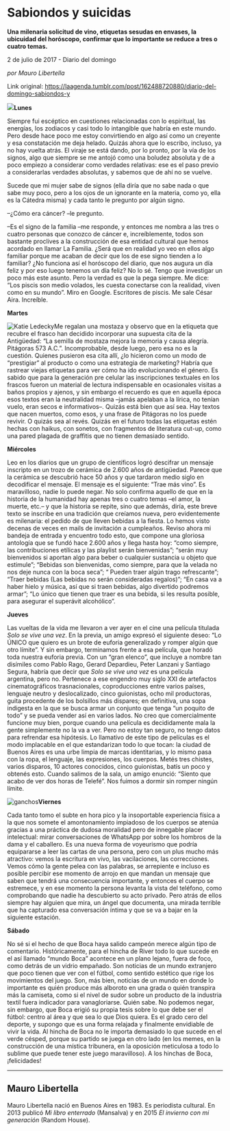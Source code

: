 # Sabiondos y suicidas

**Una milenaria solicitud de vino, etiquetas sesudas en envases, la ubicuidad del horóscopo, confirmar que lo importante se reduce a tres o cuatro temas.**

2 de julio de 2017 - Diario del domingo

_por Mauro Libertella_

Link original: https://laagenda.tumblr.com/post/162488720880/diario-del-domingo-sabiondos-y

![](https://64.media.tumblr.com/512525886370a2ce5a9010e120cd9187/tumblr_inline_pjzy2oX7OU1t6q87u_500.jpg)**Lunes**

Siempre fui escéptico en cuestiones relacionadas con lo espiritual, las energías, los zodiacos y casi todo lo intangible que habría en este mundo. Pero desde hace poco me estoy convirtiendo en algo así como un creyente y esa constatación me deja helado. Quizás ahora que lo escribo, incluso, ya no hay vuelta atrás. El viraje se está dando, por lo pronto, por la vía de los signos, algo que siempre se me antojó como una boludez absoluta y de a poco empiezo a considerar como verdades relativas: ese es el paso previo a considerarlas verdades absolutas, y sabemos que de ahí no se vuelve. 

Sucede que mi mujer sabe de signos (ella diría que no sabe nada o que sabe muy poco, pero a los ojos de un ignorante en la materia, como yo, ella es la Cátedra misma) y cada tanto le pregunto por algún signo. 

–¿Cómo era cáncer? –le pregunto. 

–Es el signo de la familia –me responde, y entonces me nombra a las tres o cuatro personas que conozco de cáncer e, increíblemente, todos son bastante proclives a la construcción de esa entidad cultural que hemos acordado en llamar La Familia. ¿Será que en realidad yo veo en ellos algo familiar porque me acaban de decir que los de ese signo tienden a lo familiar? ¿No funciona así el horóscopo del diario, que nos augura un día feliz y por eso luego tenemos un día feliz? No lo sé. Tengo que investigar un poco más este asunto. Pero la verdad es que la pega siempre. Me dice: “Los piscis son medio volados, les cuesta conectarse con la realidad, viven como en su mundo”. Miro en Google. Escritores de piscis. Me sale César Aira. Increíble. 

**Martes**

![Katie Ledecky](https://64.media.tumblr.com/0bbe3d26aeeb49f6d5b900955a5f1167/tumblr_inline_pjzy2paaEV1t6q87u_250.jpg)Me regalan una mostaza y observo que en la etiqueta que recubre el frasco han decidido incorporar una supuesta cita de la Antigüedad: “La semilla de mostaza mejora la memoria y causa alegría. Pitágoras 573 A.C.”. Incomprobable, desde luego, pero esa no es la cuestión. Quienes pusieron esa cita allí, ¿lo hicieron como un modo de “prestigiar” al producto o como una estrategia de marketing? Habría que rastrear viejas etiquetas para ver cómo ha ido evolucionando el género. Es sabido que para la generación pre celular las inscripciones textuales en los frascos fueron un material de lectura indispensable en ocasionales visitas a baños propios y ajenos, y sin embargo el recuerdo es que en aquella época esos textos eran la neutralidad misma –jamás apelaban a la lírica, no tenían vuelo, eran secos e informativos–. Quizás está bien que así sea. Hay textos que nacen muertos, como esos, y una frase de Pitágoras no los puede revivir. O quizás sea al revés. Quizás en el futuro todas las etiquetas estén hechas con haikus, con sonetos, con fragmentos de literatura cut-up, como una pared plagada de graffitis que no tienen demasiado sentido. 

**Miércoles**

Leo en los diarios que un grupo de científicos logró descifrar un mensaje inscripto en un trozo de cerámica de 2.600 años de antigüedad. Parece que la cerámica se descubrió hace 50 años y que tardaron medio siglo en decodificar el mensaje. El mensaje es el siguiente: “Trae más vino”. Es maravilloso, nadie lo puede negar. No solo confirma aquello de que en la historia de la humanidad hay apenas tres o cuatro temas –el amor, la muerte, etc.– y que la historia se repite, sino que además, diría, este breve texto se inscribe en una tradición que creíamos nueva, pero evidentemente es milenaria: el pedido de que lleven bebidas a la fiesta. Lo hemos visto decenas de veces en mails de invitación a cumpleaños. Reviso ahora mi bandeja de entrada y encuentro todo esto, que compone una gloriosa antología que se fundó hace 2.600 años y llega hasta hoy: “como siempre, las contribuciones etílicas y las playlist serán bienvenidas”; “serán muy bienvenidos si aportan algo para beber o cualquier sustancia u objeto que estimule”; “Bebidas son bienvenidas, como siempre, para que la velada no nos deje nunca con la boca seca”; “ Pueden traer algún trago refrescante”; “Traer bebidas (Las bebidas no serán consideradas regalos)”; “En casa va a haber hielo y música, así que si traen bebidas, algo divertido podremos armar”; “Lo único que tienen que traer es una bebida, si les resulta posible, para asegurar el superávit alcohólico”. 

**Jueves**

Las vueltas de la vida me llevaron a ver ayer en el cine una película titulada *Solo se vive una vez*. En la previa, un amigo expresó el siguiente deseo: “Lo ÚNICO que quiero es un brote de euforia generalizado y romper algún que otro límite”. Y sin embargo, terminamos frente a esa película, que horadó toda nuestra euforia previa. Con un “gran elenco”, que incluye a nombre tan disímiles como Pablo Rago, Gerard Depardieu, Peter Lanzani y Santiago Segura, habría que decir que *Solo se vive una vez* es una película argentina, pero no. Pertenece a ese engendro muy siglo XXI de artefactos cinematográficos trasnacionales, coproducciones entre varios países, lenguaje neutro y deslocalizado, cinco guionistas, ocho mil productoras, guita procedente de los bolsillos más dispares; en definitiva, una sopa indigesta en la que se busca armar un conjunto que tenga “un poquito de todo” y se pueda vender así en varios lados. No creo que comercialmente funcione muy bien, porque cuando una película es decididamente mala la gente simplemente no la va a ver. Pero no estoy tan seguro, no tengo datos para refrendar esa hipótesis. Lo llamativo de este tipo de películas es el modo implacable en el que estandarizan todo lo que tocan: la ciudad de Buenos Aires es una urbe limpia de marcas identitarias, y lo mismo pasa con la ropa, el lenguaje, las expresiones, los cuerpos. Metés tres chistes, varios disparos, 10 actores conocidos, cinco guionistas, batís un poco y obtenés esto. Cuando salimos de la sala, un amigo enunció: “Siento que acabo de ver dos horas de Telefé”. Nos fuimos a dormir sin romper ningún límite. 

![ganchos](https://64.media.tumblr.com/4aff67c02baee1d0bd40955790a4fe0b/tumblr_inline_pjzy2qUbPu1t6q87u_500.jpg)**Viernes**

Cada tanto tomo el subte en hora pico y la insoportable experiencia física a la que nos somete el amontonamiento impiadoso de los cuerpos se atenúa gracias a una práctica de dudosa moralidad pero de innegable placer intelectual: mirar conversaciones de WhatsApp por sobre los hombros de la dama y el caballero. Es una nueva forma de voyeurismo que podría equipararse a leer las cartas de una persona, pero con un plus mucho más atractivo: vemos la escritura en vivo, las vacilaciones, las correcciones. Vemos cómo la gente pelea con las palabras, se arrepiente e incluso es posible percibir ese momento de arrojo en que mandan un mensaje que saben que tendrá una consecuencia importante, y entonces el cuerpo se estremece, y en ese momento la persona levanta la vista del teléfono, como comprobando que nadie ha descubierto su acto privado. Pero atrás de ellos siempre hay alguien que mira, un ángel que documenta, una mirada terrible que ha capturado esa conversación íntima y que se va a bajar en la siguiente estación. 

**Sábado**

No sé si el hecho de que Boca haya salido campeón merece algún tipo de comentario. Históricamente, para el hincha de River todo lo que sucede en el así llamado “mundo Boca” acontece en un plano lejano, fuera de foco, como detrás de un vidrio empañado. Son noticias de un mundo extranjero que poco tienen que ver con el fútbol, como sentido estético que rige los movimientos del juego. Son, más bien, noticias de un mundo en donde lo importante es quién produce más alboroto en una grada o quién transpira más la camiseta, como si el nivel de sudor sobre un producto de la industria textil fuera indicador para vanagloriarse. Quién sabe. No podemos negar, sin embargo, que Boca erigió su propia tesis sobre lo que debe ser el fútbol: centro al área y que sea lo que Dios quiera. Es el grado cero del deporte, y supongo que es una forma relajada y finalmente envidiable de vivir la vida. Al hincha de Boca no le importa demasiado lo que sucede en el verde césped, porque su partido se juega en otro lado (en los memes, en la construcción de una mística tribunera, en la oposición meticulosa a todo lo sublime que puede tener este juego maravilloso). A los hinchas de Boca, ¡felicidades! 

  




---

Mauro Libertella
----------------

 Mauro Libertella nació en Buenos Aires en 1983. Es periodista cultural. En 2013 publicó *Mi libro enterrado* (Mansalva) y en 2015 *El invierno con mi generación* (Random House).

